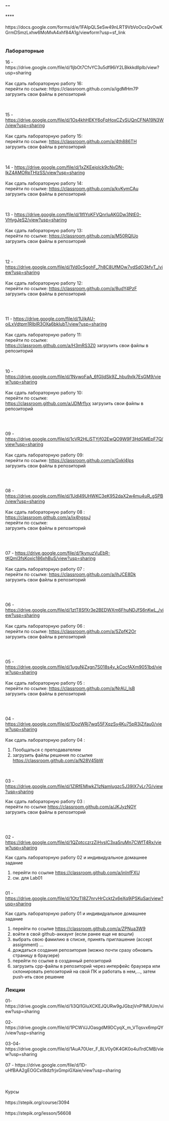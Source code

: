 <h3>--</h3>
****</br></br>
https://docs.google.com/forms/d/e/1FAIpQLSeSw49nLRT9VbVoOcsQvOwKGrmDSmzLxhw6MoMvA4xhf84A1g/viewform?usp=sf_link</br></br>


<h3>Лабораторные</h3>
16 -  https://drive.google.com/file/d/1ljbOt7CfvYC3u5df96iY2LBkkkdllpIb/view?usp=sharing </br></br>
Как сдать лабораторную работу 16: </br>
перейти по ссылке: https://classroom.github.com/a/igdMHm7P <br> 
   загрузить свои файлы в репозиторий
   
</br></br>
15 - https://drive.google.com/file/d/1Os4khHEKY6oFpHoxCZvSUQnCFNA19N3W/view?usp=sharing </br></br>
Как сдать лабораторную работу 15:  </br>
перейти по ссылке: https://classroom.github.com/a/4th886TH <br> 
   загрузить свои файлы в репозиторий
   
</br></br>
14 - https://drive.google.com/file/d/1xZKEejolck9cNvDN-IkZ4AMORpTHlzSS/view?usp=sharing </br></br>
Как сдать лабораторную работу 14:  </br>
перейти по ссылке: https://classroom.github.com/a/kvKymCAu <br> 
   загрузить свои файлы в репозиторий
   
</br></br>
13 - https://drive.google.com/file/d/1IfIYoKFVQnrIuAKGDw3NtE0-VHygJeS2/view?usp=sharing </br></br>
Как сдать лабораторную работу 13: </br>
перейти по ссылке: https://classroom.github.com/a/M50RQIUo <br> 
   загрузить свои файлы в репозиторий
   
</br></br>
12 - https://drive.google.com/file/d/1Vd0c5gohF_7h8C8UfMOw7vdSdO3kfvT_/view?usp=sharing</br></br>
Как сдать лабораторную работу 12: </br>
перейти по ссылке: https://classroom.github.com/a/8udY4PzF <br> 
   загрузить свои файлы в репозиторий
   
</br></br>

11 - https://drive.google.com/file/d/1UjkAU-oiLxVdtpm1RIbIR3OXa6bklubT/view?usp=sharing</br></br>
Как сдать лабораторную работу 11: </br>
перейти по ссылке:  <br> https://classroom.github.com/a/H3mRS3Z0
   загрузить свои файлы в репозиторий
   
</br></br>
10 - https://drive.google.com/file/d/1NywoFaA_6fGljdSk9Z_hbu9xlk7EsGM9/view?usp=sharing</br></br>
Как сдать лабораторную работу 10: </br>
перейти по ссылке:  <br> https://classroom.github.com/a/JDMrfIyx 
   загрузить свои файлы в репозиторий
   
</br></br>

09 - https://drive.google.com/file/d/1cVR2HLjSTYjf02EwQO9W9F3HdGMEpF7Q/view?usp=sharing</br></br>
Как сдать лабораторную работу 09: </br>
перейти по ссылке:  https://classroom.github.com/a/Gxkl4Ips<br> 
   загрузить свои файлы в репозиторий
   
</br></br>

08 - https://drive.google.com/file/d/1Udl49UHWKC3eK952daX2w4mu4uR_gSPB/view?usp=sharing</br></br>
Как сдать лабораторную работу 08 : https://classroom.github.com/a/ix4hgsyJ</br>
перейти по ссылке: <br> 
   загрузить свои файлы в репозиторий
   
</br></br>

07 - https://drive.google.com/file/d/1kynuzVuEbR-tKQml3fsKoxic186xhBuS/view?usp=sharing </br></br>
Как сдать лабораторную работу 07 :</br>
перейти по ссылке: 
   https://classroom.github.com/a/ihJCE8Dk<br> 
   загрузить свои файлы в репозиторий
   
</br></br>



06 - https://drive.google.com/file/d/1ztT8SfXr3e2BEDWXm6FhuNDJfS6nKwL_/view?usp=sharing </br></br>
Как сдать лабораторную работу 06 :</br>
перейти по ссылке: https://classroom.github.com/a/SZpfK2Or  <br> 
   загрузить свои файлы в репозиторий
   
</br></br>


05 - https://drive.google.com/file/d/1uguNjZxgn7S018s4y_kCocfAXm9051bd/view?usp=sharing</br></br>
Как сдать лабораторную работу 05 :</br>
перейти по ссылке: https://classroom.github.com/a/NrAU_IsB <br> 
   загрузить свои файлы в репозиторий
   
</br></br>


04 - https://drive.google.com/file/d/1DozWRj7wq55FXqzSy4Ku75pR3jZjfau0/view?usp=sharing</br></br>
Как сдать лабораторную работу 04 :</br>
1) Пообщаться с преподавателем</br>
2) загрузить файлы решения по ссылке https://classroom.github.com/a/N28V45bW</br>

</br></br>
03 - https://drive.google.com/file/d/1ZlRfEMlwkZ1zNamlugzc5J39IX7vLr7G/view?usp=sharing

Как сдать лабораторную работу 03 :</br>
   перейти по ссылке https://classroom.github.com/a/JKJyzNOY</br>
   загрузить свои файлы в репозиторий

</br></br>

02 - https://drive.google.com/file/d/1QZptcczrzZiHvsIC3xaSruMn7CWfT4Rx/view?usp=sharing

Как сдать лабораторную работу 02 и индивидуальное домашнее задание
1) перейти по ссылке https://classroom.github.com/a/jnInfFXU 
2) см. для Lab01
</br></br>


01 - https://drive.google.com/file/d/1OtzTI8Z7nrvHrCckt2x6eXq9iPSKuSar/view?usp=sharing 

Как сдать лабораторную работу 01 и индивидуальное домашнее задание
1) перейти по ссылке https://classroom.github.com/a/ZPNua3W9
2) войти в свой github-аккаунт (если ранее еще не вошли)
3) выбрать свою фамилию в списке, принять приглашение (accept assignment) ...
4) дождаться создания репозитория (можно почти сразу обновить страницу в браузере)
5) перейти по ссылке в созданный репозиторий
6) загрузить cpp-файлы в репозиторий через интерфейс браузера
    или склонировать репозиторий на свой ПК и работать в нем,..., затем push-ить свое решение
   

<h3>Лекции</h3>
01- https://drive.google.com/file/d/1i3Ql1GIuXCKEJQURw9gJGbzjVnP1MUUm/view?usp=sharing </br></br>
02- https://drive.google.com/file/d/1PCWVJJOasgdM9DCyqX_m_VTqsvx6mpQY/view?usp=sharing </br></br>
03-04- https://drive.google.com/file/d/1AuA70Uer_F_8LV0y0K4GK0o4ul1rdCMB/view?usp=sharing</br></br>
07 -  https://drive.google.com/file/d/1D-uHfBAA2gEOGCxt8dzfrjxGmpiGXaie/view?usp=sharing</br></br>
</br></br>
Курсы </br></br>
https://stepik.org/course/3094</br></br>
https://stepik.org/lesson/56608</br></br>



